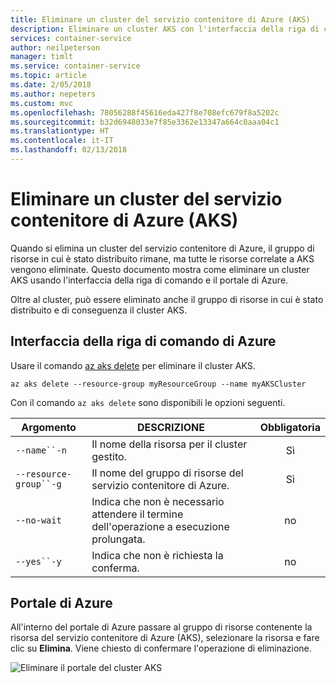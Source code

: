 ```yaml
---
title: Eliminare un cluster del servizio contenitore di Azure (AKS)
description: Eliminare un cluster AKS con l'interfaccia della riga di comando o il portale di Azure.
services: container-service
author: neilpeterson
manager: timlt
ms.service: container-service
ms.topic: article
ms.date: 2/05/2018
ms.author: nepeters
ms.custom: mvc
ms.openlocfilehash: 78056288f45616eda427f8e708efc679f8a5202c
ms.sourcegitcommit: b32d6948033e7f85e3362e13347a664c0aaa04c1
ms.translationtype: HT
ms.contentlocale: it-IT
ms.lasthandoff: 02/13/2018
---
```

# <a name="delete-an-azure-container-service-aks-cluster"></a>Eliminare un cluster del servizio contenitore di Azure (AKS)

Quando si elimina un cluster del servizio contenitore di Azure, il gruppo di risorse in cui è stato distribuito rimane, ma tutte le risorse correlate a AKS vengono eliminate. Questo documento mostra come eliminare un cluster AKS usando l'interfaccia della riga di comando e il portale di Azure. 

Oltre al cluster, può essere eliminato anche il gruppo di risorse in cui è stato distribuito e di conseguenza il cluster AKS.

## <a name="azure-cli"></a>Interfaccia della riga di comando di Azure

Usare il comando [az aks delete][az-aks-delete] per eliminare il cluster AKS.

```azurecli-interactive
az aks delete --resource-group myResourceGroup --name myAKSCluster
```

Con il comando `az aks delete` sono disponibili le opzioni seguenti.

| Argomento | DESCRIZIONE | Obbligatoria |
|---|---|:---:|
| `--name``-n` | Il nome della risorsa per il cluster gestito. | Sì |
| `--resource-group``-g` | Il nome del gruppo di risorse del servizio contenitore di Azure. | Sì |
| `--no-wait` | Indica che non è necessario attendere il termine dell'operazione a esecuzione prolungata. | no |
| `--yes``-y` | Indica che non è richiesta la conferma. | no |

## <a name="azure-portal"></a>Portale di Azure

All'interno del portale di Azure passare al gruppo di risorse contenente la risorsa del servizio contenitore di Azure (AKS), selezionare la risorsa e fare clic su **Elimina**. Viene chiesto di confermare l'operazione di eliminazione.

![Eliminare il portale del cluster AKS](media/container-service-delete-cluster/delete-aks-portal.png)

<!-- LINKS - internal -->
[az-aks-delete]: /cli/azure/aks?view=azure-cli-latest#az_aks_delete